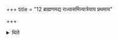 +++
title = "12 ब्राह्मणमद्य राध्यासमित्यात्रेयाय प्रथमाय"

+++

<details><summary>थिते</summary>

ब्राह्मणमद्य राध्यासमित्यात्रेयाय प्रथमाय हिरण्यं ददाति । द्वितीयाय तृतीयाय वा १२
</details>
